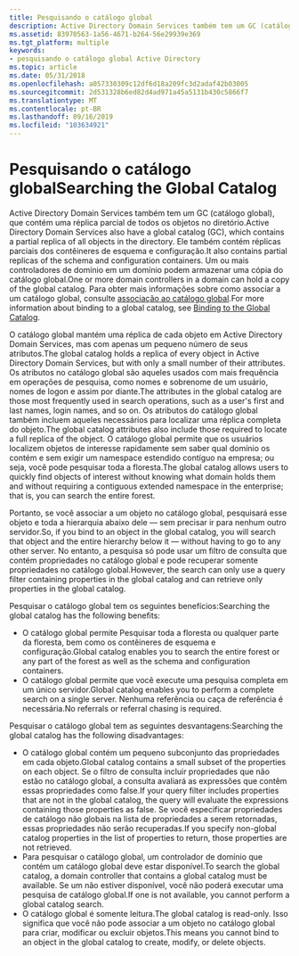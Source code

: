 ```yaml
---
title: Pesquisando o catálogo global
description: Active Directory Domain Services também tem um GC (catálogo global), que contém uma réplica parcial de todos os objetos no diretório.
ms.assetid: 83970563-1a56-4671-b264-56e29939e369
ms.tgt_platform: multiple
keywords:
- pesquisando o catálogo global Active Directory
ms.topic: article
ms.date: 05/31/2018
ms.openlocfilehash: a057330309c12df6d18a209fc3d2adaf42b03005
ms.sourcegitcommit: 2d531328b6ed82d4ad971a45a5131b430c5866f7
ms.translationtype: MT
ms.contentlocale: pt-BR
ms.lasthandoff: 09/16/2019
ms.locfileid: "103634921"
---
```

# <a name="searching-the-global-catalog"></a><span data-ttu-id="178ee-104">Pesquisando o catálogo global</span><span class="sxs-lookup"><span data-stu-id="178ee-104">Searching the Global Catalog</span></span>

<span data-ttu-id="178ee-105">Active Directory Domain Services também tem um GC (catálogo global), que contém uma réplica parcial de todos os objetos no diretório.</span><span class="sxs-lookup"><span data-stu-id="178ee-105">Active Directory Domain Services also have a global catalog (GC), which contains a partial replica of all objects in the directory.</span></span> <span data-ttu-id="178ee-106">Ele também contém réplicas parciais dos contêineres de esquema e configuração.</span><span class="sxs-lookup"><span data-stu-id="178ee-106">It also contains partial replicas of the schema and configuration containers.</span></span> <span data-ttu-id="178ee-107">Um ou mais controladores de domínio em um domínio podem armazenar uma cópia do catálogo global.</span><span class="sxs-lookup"><span data-stu-id="178ee-107">One or more domain controllers in a domain can hold a copy of the global catalog.</span></span> <span data-ttu-id="178ee-108">Para obter mais informações sobre como associar a um catálogo global, consulte [associação ao catálogo global](binding-to-the-global-catalog.md).</span><span class="sxs-lookup"><span data-stu-id="178ee-108">For more information about binding to a global catalog, see [Binding to the Global Catalog](binding-to-the-global-catalog.md).</span></span>

<span data-ttu-id="178ee-109">O catálogo global mantém uma réplica de cada objeto em Active Directory Domain Services, mas com apenas um pequeno número de seus atributos.</span><span class="sxs-lookup"><span data-stu-id="178ee-109">The global catalog holds a replica of every object in Active Directory Domain Services, but with only a small number of their attributes.</span></span> <span data-ttu-id="178ee-110">Os atributos no catálogo global são aqueles usados com mais frequência em operações de pesquisa, como nomes e sobrenome de um usuário, nomes de logon e assim por diante.</span><span class="sxs-lookup"><span data-stu-id="178ee-110">The attributes in the global catalog are those most frequently used in search operations, such as a user's first and last names, login names, and so on.</span></span> <span data-ttu-id="178ee-111">Os atributos do catálogo global também incluem aqueles necessários para localizar uma réplica completa do objeto.</span><span class="sxs-lookup"><span data-stu-id="178ee-111">The global catalog attributes also include those required to locate a full replica of the object.</span></span> <span data-ttu-id="178ee-112">O catálogo global permite que os usuários localizem objetos de interesse rapidamente sem saber qual domínio os contém e sem exigir um namespace estendido contíguo na empresa; ou seja, você pode pesquisar toda a floresta.</span><span class="sxs-lookup"><span data-stu-id="178ee-112">The global catalog allows users to quickly find objects of interest without knowing what domain holds them and without requiring a contiguous extended namespace in the enterprise; that is, you can search the entire forest.</span></span>

<span data-ttu-id="178ee-113">Portanto, se você associar a um objeto no catálogo global, pesquisará esse objeto e toda a hierarquia abaixo dele — sem precisar ir para nenhum outro servidor.</span><span class="sxs-lookup"><span data-stu-id="178ee-113">So, if you bind to an object in the global catalog, you will search that object and the entire hierarchy below it — without having to go to any other server.</span></span> <span data-ttu-id="178ee-114">No entanto, a pesquisa só pode usar um filtro de consulta que contém propriedades no catálogo global e pode recuperar somente propriedades no catálogo global.</span><span class="sxs-lookup"><span data-stu-id="178ee-114">However, the search can only use a query filter containing properties in the global catalog and can retrieve only properties in the global catalog.</span></span>

<span data-ttu-id="178ee-115">Pesquisar o catálogo global tem os seguintes benefícios:</span><span class="sxs-lookup"><span data-stu-id="178ee-115">Searching the global catalog has the following benefits:</span></span>

-   <span data-ttu-id="178ee-116">O catálogo global permite Pesquisar toda a floresta ou qualquer parte da floresta, bem como os contêineres de esquema e configuração.</span><span class="sxs-lookup"><span data-stu-id="178ee-116">Global catalog enables you to search the entire forest or any part of the forest as well as the schema and configuration containers.</span></span>
-   <span data-ttu-id="178ee-117">O catálogo global permite que você execute uma pesquisa completa em um único servidor.</span><span class="sxs-lookup"><span data-stu-id="178ee-117">Global catalog enables you to perform a complete search on a single server.</span></span> <span data-ttu-id="178ee-118">Nenhuma referência ou caça de referência é necessária.</span><span class="sxs-lookup"><span data-stu-id="178ee-118">No referrals or referral chasing is required.</span></span>

<span data-ttu-id="178ee-119">Pesquisar o catálogo global tem as seguintes desvantagens:</span><span class="sxs-lookup"><span data-stu-id="178ee-119">Searching the global catalog has the following disadvantages:</span></span>

-   <span data-ttu-id="178ee-120">O catálogo global contém um pequeno subconjunto das propriedades em cada objeto.</span><span class="sxs-lookup"><span data-stu-id="178ee-120">Global catalog contains a small subset of the properties on each object.</span></span> <span data-ttu-id="178ee-121">Se o filtro de consulta incluir propriedades que não estão no catálogo global, a consulta avaliará as expressões que contêm essas propriedades como false.</span><span class="sxs-lookup"><span data-stu-id="178ee-121">If your query filter includes properties that are not in the global catalog, the query will evaluate the expressions containing those properties as false.</span></span> <span data-ttu-id="178ee-122">Se você especificar propriedades de catálogo não globais na lista de propriedades a serem retornadas, essas propriedades não serão recuperadas.</span><span class="sxs-lookup"><span data-stu-id="178ee-122">If you specify non-global catalog properties in the list of properties to return, those properties are not retrieved.</span></span>
-   <span data-ttu-id="178ee-123">Para pesquisar o catálogo global, um controlador de domínio que contém um catálogo global deve estar disponível.</span><span class="sxs-lookup"><span data-stu-id="178ee-123">To search the global catalog, a domain controller that contains a global catalog must be available.</span></span> <span data-ttu-id="178ee-124">Se um não estiver disponível, você não poderá executar uma pesquisa de catálogo global.</span><span class="sxs-lookup"><span data-stu-id="178ee-124">If one is not available, you cannot perform a global catalog search.</span></span>
-   <span data-ttu-id="178ee-125">O catálogo global é somente leitura.</span><span class="sxs-lookup"><span data-stu-id="178ee-125">The global catalog is read-only.</span></span> <span data-ttu-id="178ee-126">Isso significa que você não pode associar a um objeto no catálogo global para criar, modificar ou excluir objetos.</span><span class="sxs-lookup"><span data-stu-id="178ee-126">This means you cannot bind to an object in the global catalog to create, modify, or delete objects.</span></span>

 

 




